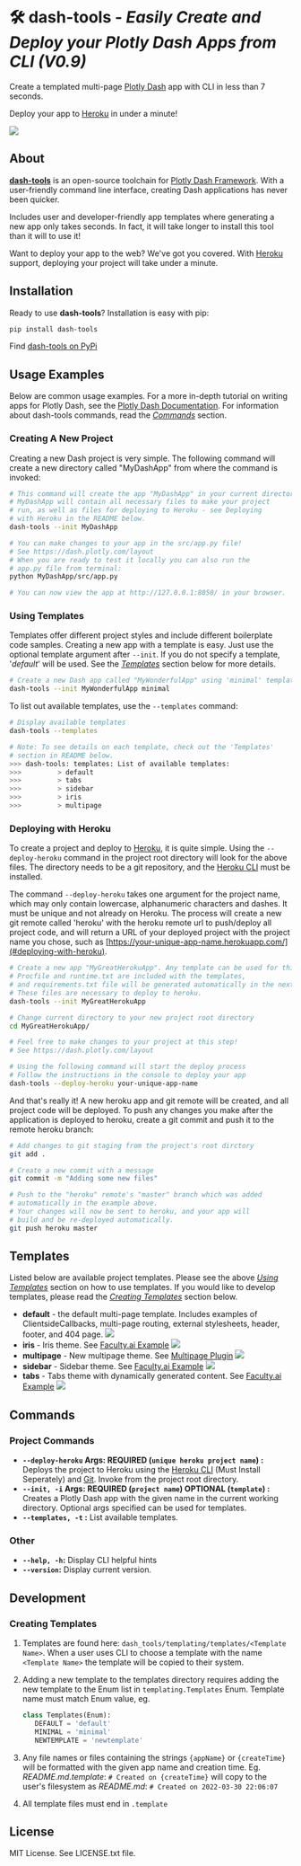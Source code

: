 # 🛠️ **dash-tools** - _Easily Create and Deploy your Plotly Dash Apps from CLI (V0.9)_

Create a templated multi-page [Plotly Dash](https://plotly.com/dash/) app with CLI in less than 7 seconds.

Deploy your app to [Heroku](https://heroku.com/) in under a minute!

![](docs/intro_gif.gif)

## **About**

[**dash-tools**](https://github.com/andrew-hossack/dash-tools) is an open-source toolchain for [Plotly Dash Framework](https://dash.plotly.com/introduction). With a user-friendly command line interface, creating Dash applications has never been quicker.

Includes user and developer-friendly app templates where generating a new app only takes seconds. In fact, it will take longer to install this tool than it will to use it!

Want to deploy your app to the web? We've got you covered. With [Heroku](https://heroku.com/) support, deploying your project will take under a minute.

## **Installation**

Ready to use **dash-tools**? Installation is easy with pip:

```bash
pip install dash-tools
```

Find [dash-tools on PyPi](https://pypi.org/project/dash-tools/)

## **Usage Examples**

Below are common usage examples. For a more in-depth tutorial on writing apps for Plotly Dash, see the [Plotly Dash Documentation](https://dash.plotly.com/layout). For information about dash-tools commands, read the [_Commands_](#commands) section.

### **Creating A New Project**

Creating a new Dash project is very simple. The following command will create a new directory called "MyDashApp" from where the command is invoked:

```bash
# This command will create the app "MyDashApp" in your current directory.
# MyDashApp will contain all necessary files to make your project
# run, as well as files for deploying to Heroku - see Deploying
# with Heroku in the README below.
dash-tools --init MyDashApp

# You can make changes to your app in the src/app.py file!
# See https://dash.plotly.com/layout
# When you are ready to test it locally you can also run the
# app.py file from terminal:
python MyDashApp/src/app.py

# You can now view the app at http://127.0.0.1:8050/ in your browser.
```

### **Using Templates**

Templates offer different project styles and include different boilerplate code samples. Creating a new app with a template is easy. Just use the optional template argument after `--init`. If you do not specify a template, '_default_' will be used. See the [_Templates_](#templates) section below for more details.

```bash
# Create a new Dash app called "MyWonderfulApp" using 'minimal' template
dash-tools --init MyWonderfulApp minimal
```

To list out available templates, use the `--templates` command:

```bash
# Display available templates
dash-tools --templates

# Note: To see details on each template, check out the 'Templates'
# section in README below.
>>> dash-tools: templates: List of available templates:
>>>         > default
>>>         > tabs
>>>         > sidebar
>>>         > iris
>>>         > multipage
```

### **Deploying with Heroku**

To create a project and deploy to [Heroku](https://www.heroku.com/), it is quite simple. Using the `--deploy-heroku` command in the project root directory will look for the above files. The directory needs to be a git repository, and the [Heroku CLI](https://devcenter.heroku.com/categories/command-line) must be installed.

The command `--deploy-heroku` takes one argument for the project name, which may only contain lowercase, alphanumeric characters and dashes. It must be unique and not already on Heroku. The process will create a new git remote called 'heroku' with the heroku remote url to push/deploy all project code, and will return a URL of your deployed project with the project name you chose, such as [https://your-unique-app-name.herokuapp.com/](#deploying-with-heroku).

```bash
# Create a new app "MyGreatHerokuApp". Any template can be used for this step.
# Procfile and runtime.txt are included with the templates,
# and requirements.txt file will be generated automatically in the next step.
# These files are necessary to deploy to heroku.
dash-tools --init MyGreatHerokuApp

# Change current directory to your new project root directory
cd MyGreatHerokuApp/

# Feel free to make changes to your project at this step!
# See https://dash.plotly.com/layout

# Using the following command will start the deploy process
# Follow the instructions in the console to deploy your app
dash-tools --deploy-heroku your-unique-app-name
```

And that's really it! A new heroku app and git remote will be created, and all project code will be deployed. To push any changes you make after the application is deployed to heroku, create a git commit and push it to the remote heroku branch:

```bash
# Add changes to git staging from the project's root dirctory
git add .

# Create a new commit with a message
git commit -m "Adding some new files"

# Push to the "heroku" remote's "master" branch which was added
# automatically in the example above.
# Your changes will now be sent to heroku, and your app will
# build and be re-deployed automatically.
git push heroku master
```

## **Templates**

Listed below are available project templates. Please see the above [_Using Templates_](#using-templates) section on how to use templates. If you would like to develop templates, please read the [_Creating Templates_](#creating-templates) section below.

- **default** - the default multi-page template. Includes examples of ClientsideCallbacks, multi-page routing, external stylesheets, header, footer, and 404 page.
  ![](docs/default_theme.png)
- **iris** - Iris theme. See [Faculty.ai Example](https://dash-bootstrap-components.opensource.faculty.ai/examples/iris/)
  ![](docs/iris_theme.png)
- **multipage** - New multipage theme. See [Multipage Plugin](https://github.com/plotly/dash-labs/blob/main/docs/08-MultiPageDashApp.md)
  ![](docs/multipage_new_theme.png)
- **sidebar** - Sidebar theme. See [Faculty.ai Example](https://dash-bootstrap-components.opensource.faculty.ai/examples/simple-sidebar/)
  ![](docs/sidebar_theme.png)
- **tabs** - Tabs theme with dynamically generated content. See [Faculty.ai Example](https://dash-bootstrap-components.opensource.faculty.ai/examples/graphs-in-tabs/)
  ![](docs/tabs_theme.png)

## **Commands**

### **Project Commands**

- **`--deploy-heroku` Args: REQUIRED (`unique heroku project name`) :** Deploys the project to Heroku using the [Heroku CLI](https://devcenter.heroku.com/categories/command-line) (Must Install Seperately) and [Git](https://git-scm.com/downloads). Invoke from the project root directory.
- **`--init, -i` Args: REQUIRED (`project name`) OPTIONAL (`template`) :** Creates a Plotly Dash app with the given name in the current working directory. Optional args specified can be used for templates.
- **`--templates, -t` :** List available templates.

### Other

- **`--help, -h`:** Display CLI helpful hints
- **`--version`:** Display current version.

## **Development**

### **Creating Templates**

1. Templates are found here: `dash_tools/templating/templates/<Template Name>`. When a user uses CLI to choose a template with the name `<Template Name>` the template will be copied to their system.
2. Adding a new template to the templates directory requires adding the new template to the Enum list in `templating.Templates` Enum. Template name must match Enum value, eg.

   ```python
   class Templates(Enum):
      DEFAULT = 'default'
      MINIMAL = 'minimal'
      NEWTEMPLATE = 'newtemplate'
   ```

3. Any file names or files containing the strings `{appName}` or `{createTime}` will be formatted with the given app name and creation time. Eg. _README.md.template_: `# Created on {createTime}` will copy to the user's filesystem as _README.md_: `# Created on 2022-03-30 22:06:07`
4. All template files must end in `.template`

## **License**

MIT License. See LICENSE.txt file.

